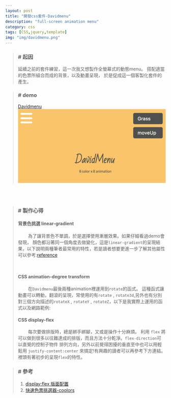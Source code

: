 ```yaml
---
layout: post
title: "開發css套件-Davidmenu"
description: "full-screen animation menu"
category: css
tags: [CSS,jquery,template]
img: "img/davidmenu.png"
---
```


>### # 起因
>   延續之前的套件練習，這一次我又想製作全螢幕式的動態menu。
>	搭配適當的色票所組合而成的背景，以及動畫呈現，
>   於是促成這一個客製化套件的產生。
>
<div class="paragraph-seperate"></div>

>### # demo
>    [Davidmenu](http://lichin.me/Davidmenu "Title")
>    <br><img src="https://raw.githubusercontent.com/lichin-lin/Davidmenu/master/image.png"/>
<br>
<br>

>### # 製作心得
>
>
> #### 背景色挑選 linear-gradient
>  &nbsp;&nbsp;&nbsp;&nbsp;&nbsp;&nbsp;&nbsp;&nbsp;為了讓背景色不單調，於是選擇使用漸層效果。如果仔細看過demo會發現，
>顏色都沿著同一個角度去做變化，這是```linear-gradient```的呈現結果，以下說明兩種筆者最常用的特性，若是讀者想要更進一步了解其他屬性可以參考:[reference](http://www.w3schools.com/css/css_background.asp "Title")
><script src="https://gist.github.com/lichin-lin/03515b60ecb9c54204b5d38b3931e174.js"></script>
>
>
> <br>
>
> #### CSS animation-degree transform
>&nbsp;&nbsp;&nbsp;&nbsp;&nbsp;&nbsp;&nbsp;&nbsp;在```Davidmenu```最後兩種animation裡運用到```rotate```的函式。
>這種函式讓動畫可以轉動，翻滾的呈現，常使用的有```rotate``` , ```rotate3d```,另外也有分別對三個方向描述的```rotateX``` , ```rotateY``` , ```rotateZ```，以下是我實際上運用的函式以及網路範例:
><script src="https://gist.github.com/lichin-lin/751536d078cabafb53cba2b456ea3fc9.js"></script>
>
>	
> #### CSS display-flex
>&nbsp;&nbsp;&nbsp;&nbsp;&nbsp;&nbsp;&nbsp;&nbsp;每次要做排版時，總是綁手綁腳，又或是操作十分麻煩。
>利用 ```flex``` 將可以做到很多以往難達成的排版，而且方法十分乾淨。```flex-direction```可以直覺的控制子物件 
>排列方向，另外以前覺得困擾的垂直至中也可以用輕鬆用 ```justify-content:center``` 來搞定!有興趣的讀者可以再參考下方連結。
> 裡頭有著初步的呈現```flex```的特性。
> <br>
> 
>


>### # 參考
>1.    [display:flex 版面配置](http://zh-tw.learnlayout.com/flexbox.html "Title")
>2.    [快速色票挑選器-coolors](http://coolors.co/ "Title")



